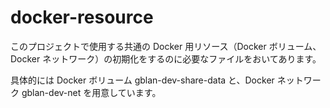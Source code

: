 # docker-resource

このプロジェクトで使用する共通の Docker 用リソース（Docker ボリューム、Docker ネットワーク）の初期化をするのに必要なファイルをおいてあります。

具体的には Docker ボリューム gblan-dev-share-data と、Docker ネットワーク gblan-dev-net を用意しています。
